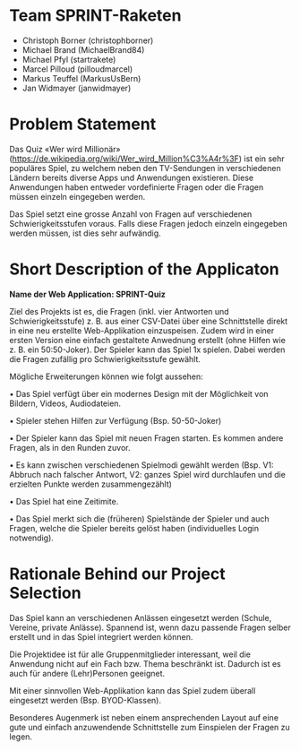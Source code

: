 # Team SPRINT-Raketen
- Christoph Borner (christophborner)
- Michael	Brand (MichaelBrand84)
- Michael	Pfyl (startrakete)
- Marcel Pilloud (pilloudmarcel)
- Markus Teuffel (MarkusUsBern)
- Jan	Widmayer (janwidmayer)


# Problem Statement

Das Quiz «Wer wird Millionär» (https://de.wikipedia.org/wiki/Wer_wird_Million%C3%A4r%3F) ist ein sehr populäres Spiel, zu welchem neben den TV-Sendungen in verschiedenen Ländern bereits diverse Apps und Anwendungen existieren. Diese Anwendungen haben entweder vordefinierte Fragen oder die Fragen müssen einzeln eingegeben werden. 

Das Spiel setzt eine grosse Anzahl von Fragen auf verschiedenen Schwierigkeitsstufen voraus. Falls diese Fragen jedoch einzeln eingegeben werden müssen, ist dies sehr aufwändig.


# Short Description of the Applicaton

**Name der Web Application: SPRINT-Quiz**

Ziel des Projekts ist es, die Fragen (inkl. vier Antworten und Schwierigkeitsstufe) z. B. aus einer CSV-Datei über eine Schnittstelle direkt in eine neu erstellte Web-Applikation einzuspeisen. Zudem wird in einer ersten Version eine einfach gestaltete Anwednung erstellt (ohne Hilfen wie z. B. ein 50:50-Joker). Der Spieler kann das Spiel 1x spielen. Dabei werden die Fragen zufällig pro Schwierigkeitsstufe gewählt.

Mögliche Erweiterungen können wie folgt aussehen:

•	Das Spiel verfügt über ein modernes Design mit der Möglichkeit von Bildern, Videos, Audiodateien.

•	Spieler stehen Hilfen zur Verfügung (Bsp. 50-50-Joker)

•	Der Spieler kann das Spiel mit neuen Fragen starten. Es kommen andere Fragen, als in den Runden zuvor.

•	Es kann zwischen verschiedenen Spielmodi gewählt werden (Bsp. V1: Abbruch nach falscher Antwort, V2: ganzes Spiel wird durchlaufen und die erzielten Punkte werden zusammengezählt)

•	Das Spiel hat eine Zeitimite.

•	Das Spiel merkt sich die (früheren) Spielstände der Spieler und auch Fragen, welche die Spieler bereits gelöst haben (individuelles Login notwendig). 


# Rationale Behind our Project Selection

Das Spiel kann an verschiedenen Anlässen eingesetzt werden (Schule, Vereine, private Anlässe). Spannend ist, wenn dazu passende Fragen selber erstellt und in das Spiel integriert werden können. 

Die Projektidee ist für alle Gruppenmitglieder interessant, weil die Anwendung nicht auf ein Fach bzw. Thema beschränkt ist. Dadurch ist es auch für andere (Lehr)Personen geeignet. 

Mit einer sinnvollen Web-Applikation kann das Spiel zudem überall eingesetzt werden (Bsp. BYOD-Klassen).

Besonderes Augenmerk ist neben einem ansprechenden Layout auf eine gute und einfach anzuwendende Schnittstelle zum Einspielen der Fragen zu legen.
